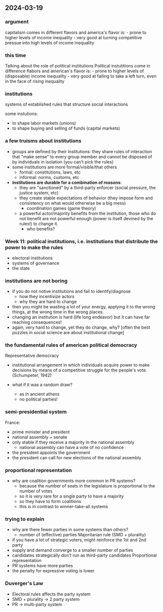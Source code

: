 ## 2024-03-19

### argument

capitalism comes in different flavors and america's flavor is:
    - prone to higher levels of income inequality
    - very good at turning competitive pressue into high levels of income inequality

### this time
Talking about the role of political institutions
Political instutitions come in difference flabors and american's flavor is:
    - prone to higher levels of (disposable) income inequality
    - very good at failing to take a left turn, even in the face of rising inequality


### institutions

systems of established rules that structure social interactions

some instutions:
- to shape labor markets (unions)
- to shape buying and selling of funds (capital markets)

### a few truisms about institutions
- groups are defined by their institutions: they share rules of interaction that "make sense" to every group member and cannot be disposed of by individuals in isolation (you can't pick the rules)
- some institutions are more formal/visible/that others
    - formal: constitutions, laws, etc
    - informal: norms, customs, etc
- **institutions are durable for a combination of reasons**:
    - they are "sanctioned" by a third-party enforcer (social pressure, the justice system, etc)
    - they create stable expectations of behavior (they impose form and consistency on what would otherwise be a big mess)
        - coordination games (game theory)
    - a powerful actor/majority benefits from the institution, those who do not benefit are not powerful enough (power is itself devined by the rules!) to change it.
        - who benefits?


### Week 11: political institutions, i.e. institutions that distribute the power to make the rules
- electoral institutions
- systems of governance
- the state

### institutions are not boring
- if you do not notive institutions and fail to identify/diagnose
    - how they incentivize actors
    - why they are hard to change
- then you might be wasting a lot of your energy, applying it to the wrong things, at the wrong time in the wrong places.
- changing an institution is hard (life long endeavor) but it can have far reaching consequences!
- again, very hard to change, yet they do change, why? [often the best puzzles in social science are about institutional change]

### the fundamental rules of american political democracy

Representative democracy
- institutional arrangement in which individuals acquire power to make decisions by means of a competitive struggle for the people's vote. (Schumpeter, 1942)

- what if it was a random draw?
    - as in ancient athens
    - no political parties!

### semi-presidential system
France:
- prime minister and president
- national assembly + senate
- only stable if they receive a majority in the national assembly
    - national assembly can have a vote of no confidence
- the president appoints the government
- the president can call for new elections of the national assembly

### proportional representation
- why are coalition governments more common in PR systems?
    - because the number of seats in the legislature is proportional to the number of votes
    - so it is very rare for a single party to have a majority
    - so they have to form coalitions
    - this is in contrast to winner-take-all systems

### trying to explain
- why are there fewer parties in some systems than others?
    - number of (effective) parties
Majoritarian rule (SMD + plurality)
- if you have a lot of strategic voters, might reinforce the 1st and 2nd party
- supply and demand converge to a smaller number of parties
- candidates strategically don't run as third-party candidates
Proportional representation
- PR systems have more parties
- the penalty for expressive voting is lower

### Duverger's Law
- Electoral rules affects the party system
- SMD + plurality -> 2 party system
- PR -> multi-party system



